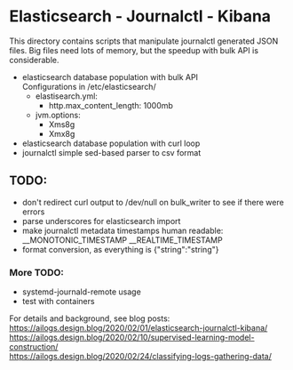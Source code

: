 # Elasticsearch - Journalctl - Kibana

This directory contains scripts that manipulate journalctl generated JSON files. Big files need lots of memory, but the speedup with bulk API is considerable.

- elasticsearch database population with bulk API  
  Configurations in /etc/elasticsearch/
  * elastisearch.yml:
    * http.max_content_length: 1000mb
  * jvm.options:
    * Xms8g
    * Xmx8g
- elasticsearch database population with curl loop
- journalctl simple sed-based parser to csv format

## TODO:
- don't redirect curl output to /dev/null on bulk_writer to see if there were errors
- parse underscores for elasticsearch import
- make journalctl metadata timestamps human readable:
	__MONOTONIC_TIMESTAMP __REALTIME_TIMESTAMP
- format conversion, as everything is {"string":"string"}

### More TODO:
- systemd-journald-remote usage
- test with containers

For details and background, see blog posts:  
https://ailogs.design.blog/2020/02/01/elasticsearch-journalctl-kibana/  
https://ailogs.design.blog/2020/02/10/supervised-learning-model-construction/  
https://ailogs.design.blog/2020/02/24/classifying-logs-gathering-data/  
